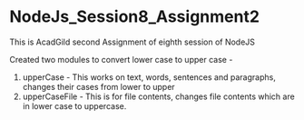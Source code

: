 # NodeJs_Session8_Assignment2
This is AcadGild second Assignment of eighth session of NodeJS

Created two modules to convert lower case to upper case -

1) upperCase - This works on text, words, sentences and paragraphs, changes their cases from lower to upper
2) upperCaseFile - This is for file contents, changes file contents which are in lower case to uppercase.
